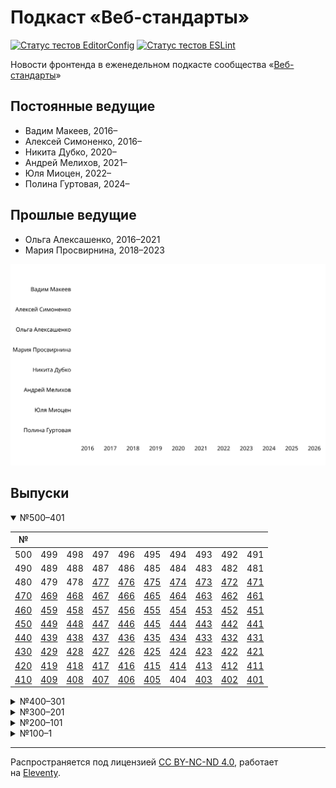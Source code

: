 # Подкаст «Веб-стандарты»

[![Статус тестов EditorConfig](https://github.com/web-standards-ru/podcast/workflows/editorconfig/badge.svg)](https://github.com/web-standards-ru/podcast/actions/workflows/editorconfig.yml)
[![Статус тестов ESLint](https://github.com/web-standards-ru/podcast/workflows/eslint/badge.svg)](https://github.com/web-standards-ru/podcast/actions/workflows/eslint.yml)

Новости фронтенда в еженедельном подкасте сообщества «[Веб-стандарты](https://web-standards.ru/)»

## Постоянные ведущие

- Вадим Макеев, 2016–
- Алексей Симоненко, 2016–
- Никита Дубко, 2020–
- Андрей Мелихов, 2021–
- Юля Миоцен, 2022–
- Полина Гуртовая, 2024–

## Прошлые ведущие

- Ольга Алексашенко, 2016–2021
- Мария Просвирнина, 2018–2023

![График появления и ухода ведущих с 2016 по 2025.](src/hosts.svg)

## Выпуски

<details open>
	<summary>№500–401</summary>

| №       |         |         |         |         |         |         |         |         |         |
| ------- | ------- | ------- | ------- | ------- | ------- | ------- | ------- | ------- | ------- |
| 500     | 499     | 498     | 497     | 496     | 495     | 494     | 493     | 492     | 491     |
| 490     | 489     | 488     | 487     | 486     | 485     | 484     | 483     | 482     | 481     |
| 480     | 479     | 478     | [477][] | [476][] | [475][] | [474][] | [473][] | [472][] | [471][] |
| [470][] | [469][] | [468][] | [467][] | [466][] | [465][] | [464][] | [463][] | [462][] | [461][] |
| [460][] | [459][] | [458][] | [457][] | [456][] | [455][] | [454][] | [453][] | [452][] | [451][] |
| [450][] | [449][] | [448][] | [447][] | [446][] | [445][] | [444][] | [443][] | [442][] | [441][] |
| [440][] | [439][] | [438][] | [437][] | [436][] | [435][] | [434][] | [433][] | [432][] | [431][] |
| [430][] | [429][] | [428][] | [427][] | [426][] | [425][] | [424][] | [423][] | [422][] | [421][] |
| [420][] | [419][] | [418][] | [417][] | [416][] | [415][] | [414][] | [413][] | [412][] | [411][] |
| [410][] | [409][] | [408][] | [407][] | [406][] | [405][] | 404     | [403][] | [402][] | [401][] |

</details>

<details>
	<summary>№400–301</summary>

| №       |         |         |         |         |         |         |         |         |         |
| ------- | ------- | ------- | ------- | ------- | ------- | ------- | ------- | ------- | ------- |
| [400][] | [399][] | [398][] | [397][] | [396][] | [395][] | [394][] | [393][] | [392][] | [391][] |
| [390][] | [389][] | [388][] | [387][] | [386][] | [385][] | [384][] | [383][] | [382][] | [381][] |
| [380][] | [379][] | [378][] | [377][] | [376][] | [375][] | [374][] | [373][] | [372][] | [371][] |
| [370][] | [369][] | [368][] | [367][] | [366][] | [365][] | [364][] | [363][] | [362][] | [361][] |
| [360][] | [359][] | [358][] | [357][] | [356][] | [355][] | [354][] | [353][] | [352][] | [351][] |
| [350][] | [349][] | [348][] | [347][] | [346][] | [345][] | [344][] | [343][] | [342][] | [341][] |
| [340][] | [339][] | [338][] | [337][] | [336][] | [335][] | [334][] | [333][] | [332][] | [331][] |
| [330][] | [329][] | [328][] | [327][] | [326][] | [325][] | [324][] | [323][] | [322][] | [321][] |
| [320][] | [319][] | [318][] | [317][] | [316][] | [315][] | [314][] | [313][] | [312][] | [311][] |
| [310][] | [309][] | [308][] | [307][] | [306][] | [305][] | [304][] | [303][] | [302][] | [301][] |

</details>

<details>
	<summary>№300–201</summary>

| №       |         |         |         |         |         |         |         |         |         |
| ------- | ------- | ------- | ------- | ------- | ------- | ------- | ------- | ------- | ------- |
| [300][] | [299][] | [298][] | [297][] | [296][] | [295][] | [294][] | [293][] | [292][] | [291][] |
| [290][] | [289][] | [288][] | [287][] | [286][] | [285][] | [284][] | [283][] | [282][] | [281][] |
| [280][] | [279][] | [278][] | [277][] | [276][] | [275][] | [274][] | [273][] | [272][] | [271][] |
| [270][] | [269][] | [268][] | [267][] | [266][] | [265][] | [264][] | [263][] | [262][] | [261][] |
| [260][] | [259][] | [258][] | [257][] | [256][] | [255][] | [254][] | [253][] | [252][] | [251][] |
| [250][] | [249][] | [248][] | [247][] | [246][] | [245][] | [244][] | [243][] | [242][] | [241][] |
| [240][] | [239][] | [238][] | [237][] | [236][] | [235][] | [234][] | [233][] | [232][] | [231][] |
| [230][] | [229][] | [228][] | [227][] | [226][] | [225][] | [224][] | [223][] | [222][] | [221][] |
| [220][] | [219][] | [218][] | [217][] | [216][] | [215][] | [214][] | [213][] | [212][] | [211][] |
| [210][] | [209][] | [208][] | [207][] | [206][] | [205][] | [204][] | [203][] | [202][] | [201][] |

</details>

<details>
	<summary>№200–101</summary>

| №       |         |         |         |         |         |         |         |         |         |
| ------- | ------- | ------- | ------- | ------- | ------- | ------- | ------- | ------- | ------- |
| [200][] | [199][] | [198][] | [197][] | [196][] | [195][] | [194][] | [193][] | [192][] | [191][] |
| [190][] | [189][] | [188][] | [187][] | [186][] | [185][] | [184][] | [183][] | [182][] | [181][] |
| [180][] | [179][] | [178][] | [177][] | [176][] | [175][] | [174][] | [173][] | [172][] | [171][] |
| [170][] | [169][] | [168][] | [167][] | [166][] | [165][] | [164][] | [163][] | [162][] | [161][] |
| [160][] | [159][] | [158][] | [157][] | [156][] | [155][] | [154][] | [153][] | [152][] | [151][] |
| [150][] | [149][] | [148][] | [147][] | [146][] | [145][] | [144][] | [143][] | [142][] | [141][] |
| [140][] | [139][] | [138][] | [137][] | [136][] | [135][] | [134][] | [133][] | [132][] | [131][] |
| [130][] | [129][] | [128][] | [127][] | [126][] | [125][] | [124][] | [123][] | [122][] | [121][] |
| [120][] | [119][] | [118][] | [117][] | [116][] | [115][] | [114][] | [113][] | [112][] | [111][] |
| [110][] | [109][] | [108][] | [107][] | [106][] | [105][] | [104][] | [103][] | [102][] | [101][] |

</details>

<details>
	<summary>№100–1</summary>

| №       |         |         |         |         |         |         |         |         |         |
| ------- | ------- | ------- | ------- | ------- | ------- | ------- | ------- | ------- | ------- |
| [100][] | [99][]  | [98][]  | [97][]  | [96][]  | [95][]  | [94][]  | [93][]  | [92][]  | [91][]  |
| [90][]  | [89][]  | [88][]  | [87][]  | [86][]  | [85][]  | [84][]  | [83][]  | [82][]  | [81][]  |
| [80][]  | [79][]  | [78][]  | [77][]  | [76][]  | [75][]  | [74][]  | [73][]  | [72][]  | [71][]  |
| [70][]  | [69][]  | [68][]  | [67][]  | [66][]  | [65][]  | [64][]  | [63][]  | [62][]  | [61][]  |
| [60][]  | [59][]  | [58][]  | [57][]  | [56][]  | [55][]  | [54][]  | [53][]  | [52][]  | [51][]  |
| [50][]  | [49][]  | [48][]  | [47][]  | [46][]  | [45][]  | [44][]  | [43][]  | [42][]  | [41][]  |
| [40][]  | [39][]  | [38][]  | [37][]  | [36][]  | [35][]  | [34][]  | [33][]  | [32][]  | [31][]  |
| [30][]  | [29][]  | [28][]  | [27][]  | [26][]  | [25][]  | [24][]  | [23][]  | [22][]  | [21][]  |
| [20][]  | [19][]  | [18][]  | [17][]  | [16][]  | [15][]  | [14][]  | [13][]  | [12][]  | [11][]  |
| [10][]  | [9][]   | [8][]   | [7][]   | [6][]   | [5][]   | [4][]   | [3][]   | [2][]   | [1][]   |

</details>

[477]: src/episodes/477/index.md
[476]: src/episodes/476/index.md
[475]: src/episodes/475/index.md
[474]: src/episodes/474/index.md
[473]: src/episodes/473/index.md
[472]: src/episodes/472/index.md
[471]: src/episodes/471/index.md
[470]: src/episodes/470/index.md
[469]: src/episodes/469/index.md
[468]: src/episodes/468/index.md
[467]: src/episodes/467/index.md
[466]: src/episodes/466/index.md
[465]: src/episodes/465/index.md
[464]: src/episodes/464/index.md
[463]: src/episodes/463/index.md
[462]: src/episodes/462/index.md
[461]: src/episodes/461/index.md
[460]: src/episodes/460/index.md
[459]: src/episodes/459/index.md
[458]: src/episodes/458/index.md
[457]: src/episodes/457/index.md
[456]: src/episodes/456/index.md
[455]: src/episodes/455/index.md
[454]: src/episodes/454/index.md
[453]: src/episodes/453/index.md
[452]: src/episodes/452/index.md
[451]: src/episodes/451/index.md
[450]: src/episodes/450/index.md
[449]: src/episodes/449/index.md
[448]: src/episodes/448/index.md
[447]: src/episodes/447/index.md
[446]: src/episodes/446/index.md
[445]: src/episodes/445/index.md
[444]: src/episodes/444/index.md
[443]: src/episodes/443/index.md
[442]: src/episodes/442/index.md
[441]: src/episodes/441/index.md
[440]: src/episodes/440/index.md
[439]: src/episodes/439/index.md
[438]: src/episodes/438/index.md
[437]: src/episodes/437/index.md
[436]: src/episodes/436/index.md
[435]: src/episodes/435/index.md
[434]: src/episodes/434/index.md
[433]: src/episodes/433/index.md
[432]: src/episodes/432/index.md
[431]: src/episodes/431/index.md
[430]: src/episodes/430/index.md
[429]: src/episodes/429/index.md
[428]: src/episodes/428/index.md
[427]: src/episodes/427/index.md
[426]: src/episodes/426/index.md
[425]: src/episodes/425/index.md
[424]: src/episodes/424/index.md
[423]: src/episodes/423/index.md
[422]: src/episodes/422/index.md
[421]: src/episodes/421/index.md
[420]: src/episodes/420/index.md
[419]: src/episodes/419/index.md
[418]: src/episodes/418/index.md
[417]: src/episodes/417/index.md
[416]: src/episodes/416/index.md
[415]: src/episodes/415/index.md
[414]: src/episodes/414/index.md
[413]: src/episodes/413/index.md
[412]: src/episodes/412/index.md
[411]: src/episodes/411/index.md
[410]: src/episodes/410/index.md
[409]: src/episodes/409/index.md
[408]: src/episodes/408/index.md
[407]: src/episodes/407/index.md
[406]: src/episodes/406/index.md
[405]: src/episodes/405/index.md
[403]: src/episodes/403/index.md
[402]: src/episodes/402/index.md
[401]: src/episodes/401/index.md
[400]: src/episodes/400/index.md
[399]: src/episodes/399/index.md
[398]: src/episodes/398/index.md
[397]: src/episodes/397/index.md
[396]: src/episodes/396/index.md
[395]: src/episodes/395/index.md
[394]: src/episodes/394/index.md
[393]: src/episodes/393/index.md
[392]: src/episodes/392/index.md
[391]: src/episodes/391/index.md
[390]: src/episodes/390/index.md
[389]: src/episodes/389/index.md
[388]: src/episodes/388/index.md
[387]: src/episodes/387/index.md
[386]: src/episodes/386/index.md
[385]: src/episodes/385/index.md
[384]: src/episodes/384/index.md
[383]: src/episodes/383/index.md
[382]: src/episodes/382/index.md
[381]: src/episodes/381/index.md
[380]: src/episodes/380/index.md
[379]: src/episodes/379/index.md
[378]: src/episodes/378/index.md
[377]: src/episodes/377/index.md
[376]: src/episodes/376/index.md
[375]: src/episodes/375/index.md
[374]: src/episodes/374/index.md
[373]: src/episodes/373/index.md
[372]: src/episodes/372/index.md
[371]: src/episodes/371/index.md
[370]: src/episodes/370/index.md
[369]: src/episodes/369/index.md
[368]: src/episodes/368/index.md
[367]: src/episodes/367/index.md
[366]: src/episodes/366/index.md
[365]: src/episodes/365/index.md
[364]: src/episodes/364/index.md
[363]: src/episodes/363/index.md
[362]: src/episodes/362/index.md
[361]: src/episodes/361/index.md
[360]: src/episodes/360/index.md
[359]: src/episodes/359/index.md
[358]: src/episodes/358/index.md
[357]: src/episodes/357/index.md
[356]: src/episodes/356/index.md
[355]: src/episodes/355/index.md
[354]: src/episodes/354/index.md
[353]: src/episodes/353/index.md
[352]: src/episodes/352/index.md
[351]: src/episodes/351/index.md
[350]: src/episodes/350/index.md
[349]: src/episodes/349/index.md
[348]: src/episodes/348/index.md
[347]: src/episodes/347/index.md
[346]: src/episodes/346/index.md
[345]: src/episodes/345/index.md
[344]: src/episodes/344/index.md
[343]: src/episodes/343/index.md
[342]: src/episodes/342/index.md
[341]: src/episodes/341/index.md
[340]: src/episodes/340/index.md
[339]: src/episodes/339/index.md
[338]: src/episodes/338/index.md
[337]: src/episodes/337/index.md
[336]: src/episodes/336/index.md
[335]: src/episodes/335/index.md
[334]: src/episodes/334/index.md
[333]: src/episodes/333/index.md
[332]: src/episodes/332/index.md
[331]: src/episodes/331/index.md
[330]: src/episodes/330/index.md
[329]: src/episodes/329/index.md
[328]: src/episodes/328/index.md
[327]: src/episodes/327/index.md
[326]: src/episodes/326/index.md
[325]: src/episodes/325/index.md
[324]: src/episodes/324/index.md
[323]: src/episodes/323/index.md
[322]: src/episodes/322/index.md
[321]: src/episodes/321/index.md
[320]: src/episodes/320/index.md
[319]: src/episodes/319/index.md
[318]: src/episodes/318/index.md
[317]: src/episodes/317/index.md
[316]: src/episodes/316/index.md
[315]: src/episodes/315/index.md
[314]: src/episodes/314/index.md
[313]: src/episodes/313/index.md
[312]: src/episodes/312/index.md
[311]: src/episodes/311/index.md
[310]: src/episodes/310/index.md
[309]: src/episodes/309/index.md
[308]: src/episodes/308/index.md
[307]: src/episodes/307/index.md
[306]: src/episodes/306/index.md
[305]: src/episodes/305/index.md
[304]: src/episodes/304/index.md
[303]: src/episodes/303/index.md
[302]: src/episodes/302/index.md
[301]: src/episodes/301/index.md
[300]: src/episodes/300/index.md
[299]: src/episodes/299/index.md
[298]: src/episodes/298/index.md
[297]: src/episodes/297/index.md
[296]: src/episodes/296/index.md
[295]: src/episodes/295/index.md
[294]: src/episodes/294/index.md
[293]: src/episodes/293/index.md
[292]: src/episodes/292/index.md
[291]: src/episodes/291/index.md
[290]: src/episodes/290/index.md
[289]: src/episodes/289/index.md
[288]: src/episodes/288/index.md
[287]: src/episodes/287/index.md
[286]: src/episodes/286/index.md
[285]: src/episodes/285/index.md
[284]: src/episodes/284/index.md
[283]: src/episodes/283/index.md
[282]: src/episodes/282/index.md
[281]: src/episodes/281/index.md
[280]: src/episodes/280/index.md
[279]: src/episodes/279/index.md
[278]: src/episodes/278/index.md
[277]: src/episodes/277/index.md
[276]: src/episodes/276/index.md
[275]: src/episodes/275/index.md
[274]: src/episodes/274/index.md
[273]: src/episodes/273/index.md
[272]: src/episodes/272/index.md
[271]: src/episodes/271/index.md
[270]: src/episodes/270/index.md
[269]: src/episodes/269/index.md
[268]: src/episodes/268/index.md
[267]: src/episodes/267/index.md
[266]: src/episodes/266/index.md
[265]: src/episodes/265/index.md
[264]: src/episodes/264/index.md
[263]: src/episodes/263/index.md
[262]: src/episodes/262/index.md
[261]: src/episodes/261/index.md
[260]: src/episodes/260/index.md
[259]: src/episodes/259/index.md
[258]: src/episodes/258/index.md
[257]: src/episodes/257/index.md
[256]: src/episodes/256/index.md
[255]: src/episodes/255/index.md
[254]: src/episodes/254/index.md
[253]: src/episodes/253/index.md
[252]: src/episodes/252/index.md
[251]: src/episodes/251/index.md
[250]: src/episodes/250/index.md
[249]: src/episodes/249/index.md
[248]: src/episodes/248/index.md
[247]: src/episodes/247/index.md
[246]: src/episodes/246/index.md
[245]: src/episodes/245/index.md
[244]: src/episodes/244/index.md
[243]: src/episodes/243/index.md
[242]: src/episodes/242/index.md
[241]: src/episodes/241/index.md
[240]: src/episodes/240/index.md
[239]: src/episodes/239/index.md
[238]: src/episodes/238/index.md
[237]: src/episodes/237/index.md
[236]: src/episodes/236/index.md
[235]: src/episodes/235/index.md
[234]: src/episodes/234/index.md
[233]: src/episodes/233/index.md
[232]: src/episodes/232/index.md
[231]: src/episodes/231/index.md
[230]: src/episodes/230/index.md
[229]: src/episodes/229/index.md
[228]: src/episodes/228/index.md
[227]: src/episodes/227/index.md
[226]: src/episodes/226/index.md
[225]: src/episodes/225/index.md
[224]: src/episodes/224/index.md
[223]: src/episodes/223/index.md
[222]: src/episodes/222/index.md
[221]: src/episodes/221/index.md
[220]: src/episodes/220/index.md
[219]: src/episodes/219/index.md
[218]: src/episodes/218/index.md
[217]: src/episodes/217/index.md
[216]: src/episodes/216/index.md
[215]: src/episodes/215/index.md
[214]: src/episodes/214/index.md
[213]: src/episodes/213/index.md
[212]: src/episodes/212/index.md
[211]: src/episodes/211/index.md
[210]: src/episodes/210/index.md
[209]: src/episodes/209/index.md
[208]: src/episodes/208/index.md
[207]: src/episodes/207/index.md
[206]: src/episodes/206/index.md
[205]: src/episodes/205/index.md
[204]: src/episodes/204/index.md
[203]: src/episodes/203/index.md
[202]: src/episodes/202/index.md
[201]: src/episodes/201/index.md
[200]: src/episodes/200/index.md
[199]: src/episodes/199/index.md
[198]: src/episodes/198/index.md
[197]: src/episodes/197/index.md
[196]: src/episodes/196/index.md
[195]: src/episodes/195/index.md
[194]: src/episodes/194/index.md
[193]: src/episodes/193/index.md
[192]: src/episodes/192/index.md
[191]: src/episodes/191/index.md
[190]: src/episodes/190/index.md
[189]: src/episodes/189/index.md
[188]: src/episodes/188/index.md
[187]: src/episodes/187/index.md
[186]: src/episodes/186/index.md
[185]: src/episodes/185/index.md
[184]: src/episodes/184/index.md
[183]: src/episodes/183/index.md
[182]: src/episodes/182/index.md
[181]: src/episodes/181/index.md
[180]: src/episodes/180/index.md
[179]: src/episodes/179/index.md
[178]: src/episodes/178/index.md
[177]: src/episodes/177/index.md
[176]: src/episodes/176/index.md
[175]: src/episodes/175/index.md
[174]: src/episodes/174/index.md
[173]: src/episodes/173/index.md
[172]: src/episodes/172/index.md
[171]: src/episodes/171/index.md
[170]: src/episodes/170/index.md
[169]: src/episodes/169/index.md
[168]: src/episodes/168/index.md
[167]: src/episodes/167/index.md
[166]: src/episodes/166/index.md
[165]: src/episodes/165/index.md
[164]: src/episodes/164/index.md
[163]: src/episodes/163/index.md
[162]: src/episodes/162/index.md
[161]: src/episodes/161/index.md
[160]: src/episodes/160/index.md
[159]: src/episodes/159/index.md
[158]: src/episodes/158/index.md
[157]: src/episodes/157/index.md
[156]: src/episodes/156/index.md
[155]: src/episodes/155/index.md
[154]: src/episodes/154/index.md
[153]: src/episodes/153/index.md
[152]: src/episodes/152/index.md
[151]: src/episodes/151/index.md
[150]: src/episodes/150/index.md
[149]: src/episodes/149/index.md
[148]: src/episodes/148/index.md
[147]: src/episodes/147/index.md
[146]: src/episodes/146/index.md
[145]: src/episodes/145/index.md
[144]: src/episodes/144/index.md
[143]: src/episodes/143/index.md
[142]: src/episodes/142/index.md
[141]: src/episodes/141/index.md
[140]: src/episodes/140/index.md
[139]: src/episodes/139/index.md
[138]: src/episodes/138/index.md
[137]: src/episodes/137/index.md
[136]: src/episodes/136/index.md
[135]: src/episodes/135/index.md
[134]: src/episodes/134/index.md
[133]: src/episodes/133/index.md
[132]: src/episodes/132/index.md
[131]: src/episodes/131/index.md
[130]: src/episodes/130/index.md
[129]: src/episodes/129/index.md
[128]: src/episodes/128/index.md
[127]: src/episodes/127/index.md
[126]: src/episodes/126/index.md
[125]: src/episodes/125/index.md
[124]: src/episodes/124/index.md
[123]: src/episodes/123/index.md
[122]: src/episodes/122/index.md
[121]: src/episodes/121/index.md
[120]: src/episodes/120/index.md
[119]: src/episodes/119/index.md
[118]: src/episodes/118/index.md
[117]: src/episodes/117/index.md
[116]: src/episodes/116/index.md
[115]: src/episodes/115/index.md
[114]: src/episodes/114/index.md
[113]: src/episodes/113/index.md
[112]: src/episodes/112/index.md
[111]: src/episodes/111/index.md
[110]: src/episodes/110/index.md
[109]: src/episodes/109/index.md
[108]: src/episodes/108/index.md
[107]: src/episodes/107/index.md
[106]: src/episodes/106/index.md
[105]: src/episodes/105/index.md
[104]: src/episodes/104/index.md
[103]: src/episodes/103/index.md
[102]: src/episodes/102/index.md
[101]: src/episodes/101/index.md
[100]: src/episodes/100/index.md
[99]: src/episodes/99/index.md
[98]: src/episodes/98/index.md
[97]: src/episodes/97/index.md
[96]: src/episodes/96/index.md
[95]: src/episodes/95/index.md
[94]: src/episodes/94/index.md
[93]: src/episodes/93/index.md
[92]: src/episodes/92/index.md
[91]: src/episodes/91/index.md
[90]: src/episodes/90/index.md
[89]: src/episodes/89/index.md
[88]: src/episodes/88/index.md
[87]: src/episodes/87/index.md
[86]: src/episodes/86/index.md
[85]: src/episodes/85/index.md
[84]: src/episodes/84/index.md
[83]: src/episodes/83/index.md
[82]: src/episodes/82/index.md
[81]: src/episodes/81/index.md
[80]: src/episodes/80/index.md
[79]: src/episodes/79/index.md
[78]: src/episodes/78/index.md
[77]: src/episodes/77/index.md
[76]: src/episodes/76/index.md
[75]: src/episodes/75/index.md
[74]: src/episodes/74/index.md
[73]: src/episodes/73/index.md
[72]: src/episodes/72/index.md
[71]: src/episodes/71/index.md
[70]: src/episodes/70/index.md
[69]: src/episodes/69/index.md
[68]: src/episodes/68/index.md
[67]: src/episodes/67/index.md
[66]: src/episodes/66/index.md
[65]: src/episodes/65/index.md
[64]: src/episodes/64/index.md
[63]: src/episodes/63/index.md
[62]: src/episodes/62/index.md
[61]: src/episodes/61/index.md
[60]: src/episodes/60/index.md
[59]: src/episodes/59/index.md
[58]: src/episodes/58/index.md
[57]: src/episodes/57/index.md
[56]: src/episodes/56/index.md
[55]: src/episodes/55/index.md
[54]: src/episodes/54/index.md
[53]: src/episodes/53/index.md
[52]: src/episodes/52/index.md
[51]: src/episodes/51/index.md
[50]: src/episodes/50/index.md
[49]: src/episodes/49/index.md
[48]: src/episodes/48/index.md
[47]: src/episodes/47/index.md
[46]: src/episodes/46/index.md
[45]: src/episodes/45/index.md
[44]: src/episodes/44/index.md
[43]: src/episodes/43/index.md
[42]: src/episodes/42/index.md
[41]: src/episodes/41/index.md
[40]: src/episodes/40/index.md
[39]: src/episodes/39/index.md
[38]: src/episodes/38/index.md
[37]: src/episodes/37/index.md
[36]: src/episodes/36/index.md
[35]: src/episodes/35/index.md
[34]: src/episodes/34/index.md
[33]: src/episodes/33/index.md
[32]: src/episodes/32/index.md
[31]: src/episodes/31/index.md
[30]: src/episodes/30/index.md
[29]: src/episodes/29/index.md
[28]: src/episodes/28/index.md
[27]: src/episodes/27/index.md
[26]: src/episodes/26/index.md
[25]: src/episodes/25/index.md
[24]: src/episodes/24/index.md
[23]: src/episodes/23/index.md
[22]: src/episodes/22/index.md
[21]: src/episodes/21/index.md
[20]: src/episodes/20/index.md
[19]: src/episodes/19/index.md
[18]: src/episodes/18/index.md
[17]: src/episodes/17/index.md
[16]: src/episodes/16/index.md
[15]: src/episodes/15/index.md
[14]: src/episodes/14/index.md
[13]: src/episodes/13/index.md
[12]: src/episodes/12/index.md
[11]: src/episodes/11/index.md
[10]: src/episodes/10/index.md
[9]: src/episodes/9/index.md
[8]: src/episodes/8/index.md
[7]: src/episodes/7/index.md
[6]: src/episodes/6/index.md
[5]: src/episodes/5/index.md
[4]: src/episodes/4/index.md
[3]: src/episodes/3/index.md
[2]: src/episodes/2/index.md
[1]: src/episodes/1/index.md

---
Распространяется под лицензией [СС BY-NC-ND 4.0](LICENSE.md), работает на [Eleventy](https://www.11ty.io/).
